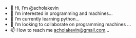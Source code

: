 - 👋 Hi, I’m @acholakevin
- 👀 I’m interested in programming and machines...
- 🌱 I’m currently learning python...
- 💞️ I’m looking to collaborate on programming machines ...
- 📫 How to reach me acholakevin@gmail.com...

<!---
acholakevin/acholakevin is a ✨ special ✨ repository because its `README.md` (this file) appears on your GitHub profile.
You can click the Preview link to take a look at your changes.
--->
